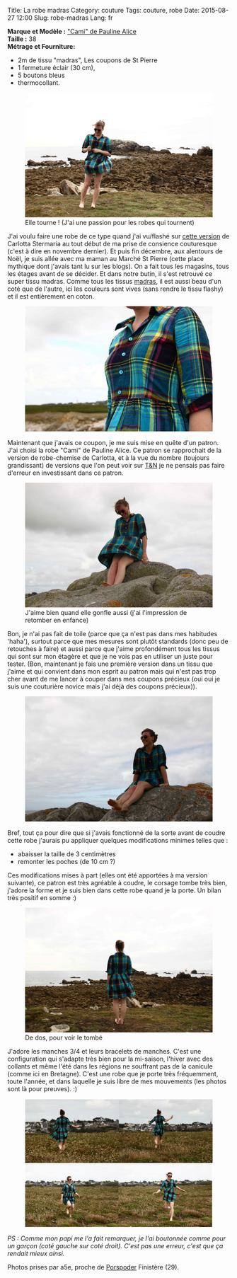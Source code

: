 Title: La robe madras
Category: couture
Tags: couture, robe
Date: 2015-08-27 12:00
Slug: robe-madras
Lang: fr


**Marque et Modèle :** ["Cami" de Pauline Alice](http://www.paulinealicepatterns.com/robe-cami) <br>
**Taille :** 38 <br>
**Métrage et Fourniture:** <br>
- 2m de tissu "madras", Les coupons de St Pierre <br>
- 1 fermeture éclair (30 cm), <br>
- 5 boutons bleus <br>
- thermocollant. <br>

<figure role="group">
	<img src="/images/robe_madras_tourne.JPG" alt="robe madras">
	<figcaption> Elle tourne ! (J'ai une passion pour les robes qui tournent)</figcaption>
</figure>

J'ai voulu faire une robe de ce type quand j'ai vu/flashé sur [cette version](http://www.carlottastermaria.fr/blog/fr/de-la-robe-chemise/) de Carlotta Stermaria au tout début de ma prise de consience couturesque (c'est à dire en novembre dernier).
Et puis fin décembre, aux alentours de Noël, je suis allée avec ma maman au Marché St Pierre (cette place mythique dont j'avais tant lu sur les blogs). On a fait tous les magasins, tous les étages avant de se décider. Et dans notre butin, il s'est retrouvé ce super tissu madras. Comme tous les tissus [madras](https://fr.wikipedia.org/wiki/Madras_%28tissu%29), il est aussi beau d'un coté que de l'autre, ici les couleurs sont vives (sans rendre le tissu flashy) et il est entièrement en coton.

<figure role="group">
	<img src="/images/robe_madras_corsage.JPG" alt="corsage robe madras">
</figure>

Maintenant que j'avais ce coupon, je me suis mise en quête d'un patron. J'ai choisi la robe "Cami" de Pauline Alice. Ce patron se rapprochait de la version de robe-chemise de Carlotta, et à la vue du nombre (toujours grandissant) de versions que l'on peut voir sur [T&N](http://www.threadandneedles.fr/) je ne pensais pas faire d'erreur en investissant dans ce patron.

<figure role="group">
	<img src="/images/robe_madras_gonfle.JPG" alt="robe madras glonflante">
	<figcaption> J'aime bien quand elle gonfle aussi (j'ai l'impression de retomber en enfance)</figcaption>
</figure>

Bon, je n'ai pas fait de toile (parce que ça n'est pas dans mes habitudes 'haha'), surtout parce que mes mesures sont plutôt standards (donc peu de retouches à faire) et aussi parce que j'aime profondément tous les tissus qui sont sur mon étagère et que je ne vois pas en utiliser un juste pour tester. (Bon, maintenant je fais une première version dans un tissu que j'aime et qui convient dans mon esprit au patron mais qui n'est pas trop cher avant de me lancer à couper dans mes coupons précieux (oui oui je suis une couturière novice mais j'ai déjà des coupons précieux)).

<figure role="group">
	<img src="/images/robe_madras_face.JPG" alt="robe madras sur un rocher">
</figure>

Bref, tout ça pour dire que si j'avais fonctionné de la sorte avant de coudre cette robe j'aurais pu appliquer quelques modifications minimes telles que :
- abaisser la taille de 3 centimètres<br>
- remonter les poches (de 10 cm ?)<br>

Ces modifications mises à part (elles ont été apportées à ma version suivante), ce patron est très agréable à coudre, le corsage tombe très bien, j'adore la forme et je suis bien dans cette robe quand je la porte. Un bilan très positif en somme :)

<figure role="group">
	<img src="/images/robe_madras_dos.JPG" alt="robe madras de dos">
	<figcaption> De dos, pour voir le tombé </figcaption>
</figure>

J'adore les manches 3/4 et leurs bracelets de manches. C'est une configuration qui s'adapte très bien pour la mi-saison, l'hiver avec des collants et même l'été dans les régions ne souffrant pas de la canicule (comme ici en Bretagne).
C'est une robe que je porte très fréquemment, toute l'année, et dans laquelle je suis libre de mes mouvements (les photos sont là pour preuves). :)

<figure role="group">
	<img src="/images/robe_madras_dos_test2.png" alt="robe madras">
</figure>

*PS : Comme mon papi me l'a fait remarquer, je l'ai boutonnée comme pour un garçon (coté gauche sur coté droit). C'est pas une erreur, c'est que ça rendait mieux ainsi.*

Photos prises par a5e, proche de [Porspoder](https://fr.wikipedia.org/wiki/Porspoder) Finistère (29).